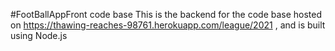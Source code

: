  #FootBallAppFront code base
This is the backend for the code base  hosted on https://thawing-reaches-98761.herokuapp.com/league/2021  , and is built using Node.js
